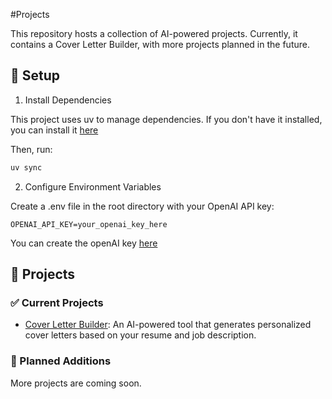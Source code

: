 #Projects

This repository hosts a collection of AI-powered projects. Currently, it contains a Cover Letter Builder, with more projects planned in the future.

## 🔧 Setup

1. Install Dependencies

This project uses uv to manage dependencies.
If you don't have it installed, you can install it [here](https://docs.astral.sh/uv/getting-started/installation/)

Then, run:

```bash
uv sync
```

2. Configure Environment Variables

Create a .env file in the root directory with your OpenAI API key:

```env
OPENAI_API_KEY=your_openai_key_here
```

You can create the openAI key [here](https://platform.openai.com/api-keys)

## 📁 Projects

### ✅ Current Projects

- [Cover Letter Builder](cover_letter/README.md):
  An AI-powered tool that generates personalized cover letters based on your resume and job description.

### 🚧 Planned Additions

More projects are coming soon.
